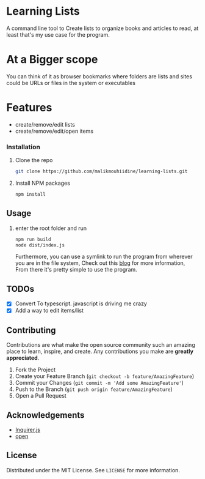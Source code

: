 # Learning Lists

A command line tool to Create lists to organize books and articles to read, at least that's my use case for the program.

# At a Bigger scope

You can think of it as browser bookmarks where folders are lists and sites could be URLs or files in the system or executables

# Features

- create/remove/edit lists
- create/remove/edit/open items

### Installation

1. Clone the repo
   ```sh
   git clone https://github.com/malikmouhiidine/learning-lists.git
   ```
2. Install NPM packages
   ```sh
   npm install
   ```

## Usage

1. enter the root folder and run
   ```sh
   npm run build
   node dist/index.js
   ```
   Furthermore, you can use a symlink to run the program from wherever you are in the file system, Check out this [blog](https://dev.to/unorthodev/utilizing-symbolic-links-in-your-node-js-projects-17bo) for more information, From there it's pretty simple to use the program.

## TODOs

- [x] Convert To typescript. javascript is driving me crazy
- [x] Add a way to edit items/list

## Contributing

Contributions are what make the open source community such an amazing place to learn, inspire, and create. Any contributions you make are **greatly appreciated**.

1. Fork the Project
2. Create your Feature Branch (`git checkout -b feature/AmazingFeature`)
3. Commit your Changes (`git commit -m 'Add some AmazingFeature'`)
4. Push to the Branch (`git push origin feature/AmazingFeature`)
5. Open a Pull Request

## Acknowledgements

- [Inquirer.js](https://github.com/SBoudrias/Inquirer.js)
- [open](https://github.com/sindresorhus/open)

## License

Distributed under the MIT License. See `LICENSE` for more information.
